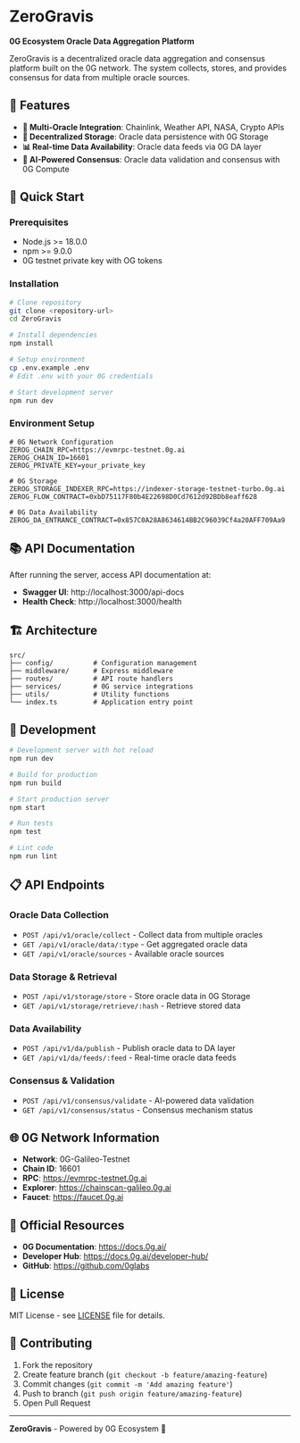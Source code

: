 # ZeroGravis

**0G Ecosystem Oracle Data Aggregation Platform**

ZeroGravis is a decentralized oracle data aggregation and consensus platform built on the 0G network. The system collects, stores, and provides consensus for data from multiple oracle sources.

## 🎯 Features

- **🔗 Multi-Oracle Integration**: Chainlink, Weather API, NASA, Crypto APIs
- **💾 Decentralized Storage**: Oracle data persistence with 0G Storage
- **📊 Real-time Data Availability**: Oracle data feeds via 0G DA layer
- **🤖 AI-Powered Consensus**: Oracle data validation and consensus with 0G Compute

## 🚀 Quick Start

### Prerequisites
- Node.js >= 18.0.0
- npm >= 9.0.0
- 0G testnet private key with OG tokens

### Installation

```bash
# Clone repository
git clone <repository-url>
cd ZeroGravis

# Install dependencies
npm install

# Setup environment
cp .env.example .env
# Edit .env with your 0G credentials

# Start development server
npm run dev
```

### Environment Setup

```env
# 0G Network Configuration
ZEROG_CHAIN_RPC=https://evmrpc-testnet.0g.ai
ZEROG_CHAIN_ID=16601
ZEROG_PRIVATE_KEY=your_private_key

# 0G Storage
ZEROG_STORAGE_INDEXER_RPC=https://indexer-storage-testnet-turbo.0g.ai
ZEROG_FLOW_CONTRACT=0xbD75117F80b4E22698D0Cd7612d92BDb8eaff628

# 0G Data Availability
ZEROG_DA_ENTRANCE_CONTRACT=0x857C0A28A8634614BB2C96039Cf4a20AFF709Aa9
```

## 📚 API Documentation

After running the server, access API documentation at:
- **Swagger UI**: http://localhost:3000/api-docs
- **Health Check**: http://localhost:3000/health

## 🏗️ Architecture

```
src/
├── config/          # Configuration management
├── middleware/      # Express middleware
├── routes/          # API route handlers
├── services/        # 0G service integrations
├── utils/           # Utility functions
└── index.ts         # Application entry point
```

## 🔧 Development

```bash
# Development server with hot reload
npm run dev

# Build for production
npm run build

# Start production server
npm start

# Run tests
npm test

# Lint code
npm run lint
```

## 📋 API Endpoints

### Oracle Data Collection
- `POST /api/v1/oracle/collect` - Collect data from multiple oracles
- `GET /api/v1/oracle/data/:type` - Get aggregated oracle data
- `GET /api/v1/oracle/sources` - Available oracle sources

### Data Storage & Retrieval
- `POST /api/v1/storage/store` - Store oracle data in 0G Storage
- `GET /api/v1/storage/retrieve/:hash` - Retrieve stored data

### Data Availability
- `POST /api/v1/da/publish` - Publish oracle data to DA layer
- `GET /api/v1/da/feeds/:feed` - Real-time oracle data feeds

### Consensus & Validation
- `POST /api/v1/consensus/validate` - AI-powered data validation
- `GET /api/v1/consensus/status` - Consensus mechanism status

## 🌐 0G Network Information

- **Network**: 0G-Galileo-Testnet
- **Chain ID**: 16601
- **RPC**: https://evmrpc-testnet.0g.ai
- **Explorer**: https://chainscan-galileo.0g.ai
- **Faucet**: https://faucet.0g.ai

## 🔗 Official Resources

- **0G Documentation**: https://docs.0g.ai/
- **Developer Hub**: https://docs.0g.ai/developer-hub/
- **GitHub**: https://github.com/0glabs

## 📄 License

MIT License - see [LICENSE](LICENSE) file for details.

## 🤝 Contributing

1. Fork the repository
2. Create feature branch (`git checkout -b feature/amazing-feature`)
3. Commit changes (`git commit -m 'Add amazing feature'`)
4. Push to branch (`git push origin feature/amazing-feature`)
5. Open Pull Request

---

**ZeroGravis** - Powered by 0G Ecosystem 🚀